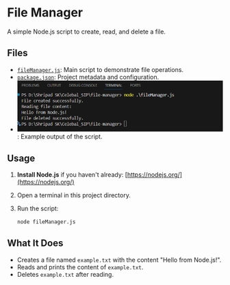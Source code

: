 # File Manager

A simple Node.js script to create, read, and delete a file.

## Files

- [`fileManager.js`](fileManager.js): Main script to demonstrate file operations.
- [`package.json`](package.json): Project metadata and configuration.
- ![Output](output.png): Example output of the script.

## Usage

1. **Install Node.js** if you haven't already: [https://nodejs.org/](https://nodejs.org/)
2. Open a terminal in this project directory.
3. Run the script:

   ```sh
   node fileManager.js
   ```

## What It Does

- Creates a file named `example.txt` with the content "Hello from Node.js!".
- Reads and prints the content of `example.txt`.
- Deletes `example.txt` after reading.
